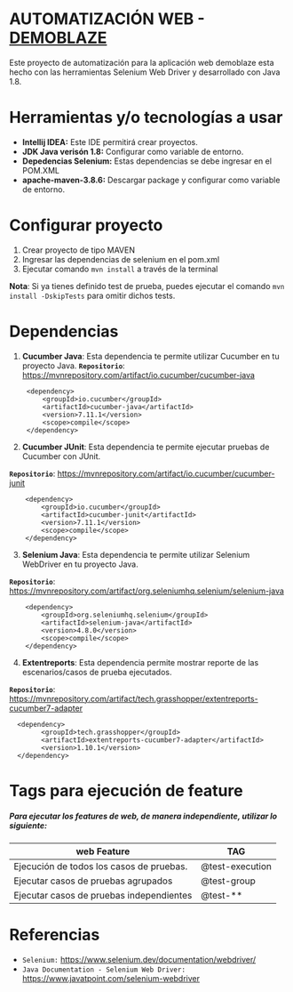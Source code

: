 # AUTOMATIZACIÓN WEB - [DEMOBLAZE](https://www.demoblaze.com/)

Este proyecto de automatización para la aplicación web demoblaze esta hecho con las herramientas Selenium Web Driver y
desarrollado con Java 1.8.

# Herramientas y/o tecnologías a usar

* **Intellij IDEA:** Este IDE permitirá crear proyectos.
* **JDK Java verisón 1.8:** Configurar como variable de entorno.
* **Depedencias Selenium:** Estas dependencias se debe ingresar en el POM.XML
* **apache-maven-3.8.6:** Descargar package y configurar como variable de entorno.

# Configurar proyecto

1. Crear proyecto de tipo MAVEN
2. Ingresar las dependencias de selenium en el pom.xml
3. Ejecutar comando `mvn install` a través de la terminal

**Nota**: Si ya tienes definido test de prueba, puedes ejecutar el comando `mvn install -DskipTests` para omitir dichos
tests.

# Dependencias

1. **Cucumber Java**: Esta dependencia te permite utilizar Cucumber en tu proyecto Java.
   **`Repositorio`**: https://mvnrepository.com/artifact/io.cucumber/cucumber-java

        <dependency>
            <groupId>io.cucumber</groupId>
            <artifactId>cucumber-java</artifactId>
            <version>7.11.1</version>
            <scope>compile</scope>
        </dependency>

2. **Cucumber JUnit**: Esta dependencia te permite ejecutar pruebas de Cucumber con JUnit.

**`Repositorio`**: https://mvnrepository.com/artifact/io.cucumber/cucumber-junit

        <dependency>
            <groupId>io.cucumber</groupId>
            <artifactId>cucumber-junit</artifactId>
            <version>7.11.1</version>
            <scope>compile</scope>
        </dependency>

3. **Selenium Java**: Esta dependencia te permite utilizar Selenium WebDriver en tu proyecto Java.

**`Repositorio`**: https://mvnrepository.com/artifact/org.seleniumhq.selenium/selenium-java

        <dependency>
            <groupId>org.seleniumhq.selenium</groupId>
            <artifactId>selenium-java</artifactId>
            <version>4.8.0</version>
            <scope>compile</scope>
        </dependency>

4. **Extentreports**: Esta dependencia permite mostrar reporte de las escenarios/casos de prueba ejecutados.

**`Repositorio`**: https://mvnrepository.com/artifact/tech.grasshopper/extentreports-cucumber7-adapter

      <dependency>
            <groupId>tech.grasshopper</groupId>
            <artifactId>extentreports-cucumber7-adapter</artifactId>
            <version>1.10.1</version>
      </dependency>

# Tags para ejecución de feature

##### Para ejecutar los features de web, de manera independiente, utilizar lo siguiente:

| web Feature                              | TAG             |
|------------------------------------------|-----------------|
| Ejecución de todos los casos de pruebas. | @test-execution |
| Ejecutar casos de pruebas agrupados      | @test-group     |
| Ejecutar casos de pruebas independientes | @test-**        | 

# Referencias

* `Selenium:` https://www.selenium.dev/documentation/webdriver/
* `Java Documentation - Selenium Web Driver:` https://www.javatpoint.com/selenium-webdriver